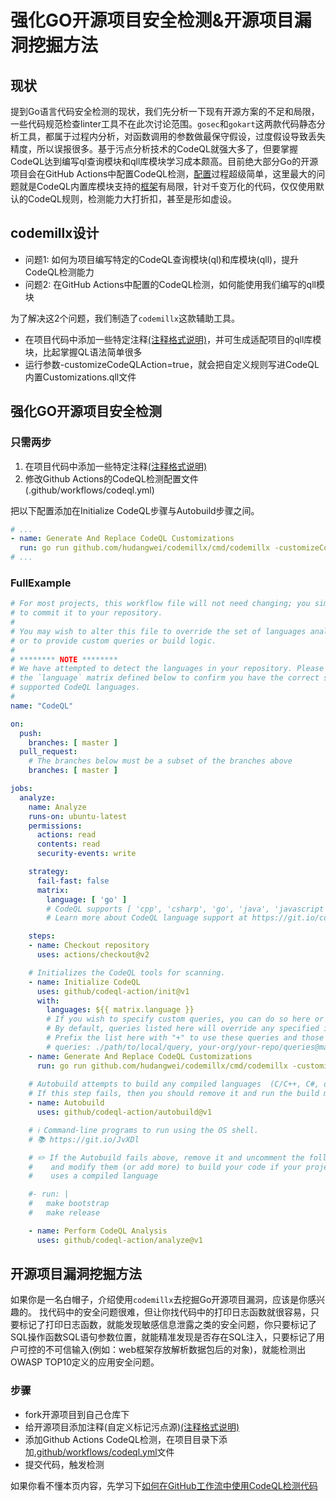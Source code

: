 强化GO开源项目安全检测&开源项目漏洞挖掘方法
===

## 现状

提到Go语言代码安全检测的现状，我们先分析一下现有开源方案的不足和局限，一些代码规范检查linter工具不在此次讨论范围。`gosec`和`gokart`这两款代码静态分析工具，都属于过程内分析，对函数调用的参数做最保守假设，过度假设导致丢失精度，所以误报很多。基于污点分析技术的CodeQL就强大多了，但要掌握CodeQL达到编写ql查询模块和qll库模块学习成本颇高。目前绝大部分Go的开源项目会在GitHub Actions中配置CodeQL检测，[配置](https://docs.microsoft.com/zh-cn/dotnet/architecture/devops-for-aspnet-developers/actions-codeql)过程超级简单，这里最大的问题就是CodeQL内置库模块支持的[框架](https://codeql.github.com/docs/codeql-overview/supported-languages-and-frameworks/)有局限，针对千变万化的代码，仅仅使用默认的CodeQL规则，检测能力大打折扣，甚至是形如虚设。

## codemillx设计

* 问题1: 如何为项目编写特定的CodeQL查询模块(ql)和库模块(qll)，提升CodeQL检测能力
* 问题2: 在GitHub Actions中配置的CodeQL检测，如何能使用我们编写的qll模块

为了解决这2个问题，我们制造了`codemillx`这款辅助工具。

* 在项目代码中添加一些特定注释[(注释格式说明)](/docs/comment-zh_CN.md)，并可生成适配项目的qll库模块，比起掌握QL语法简单很多
* 运行参数-customizeCodeQLAction=true，就会把自定义规则写进CodeQL内置Customizations.qll文件

## 强化GO开源项目安全检测

### 只需两步

1. 在项目代码中添加一些特定注释[(注释格式说明)](/docs/comment-zh_CN.md)
2. 修改Github Actions的CodeQL检测配置文件(.github/workflows/codeql.yml)

把以下配置添加在Initialize CodeQL步骤与Autobuild步骤之间。

```yaml
# ...
- name: Generate And Replace CodeQL Customizations
  run: go run github.com/hudangwei/codemillx/cmd/codemillx -customizeCodeQLAction=true ./...
# ...
```

### FullExample

```yaml
# For most projects, this workflow file will not need changing; you simply need
# to commit it to your repository.
#
# You may wish to alter this file to override the set of languages analyzed,
# or to provide custom queries or build logic.
#
# ******** NOTE ********
# We have attempted to detect the languages in your repository. Please check
# the `language` matrix defined below to confirm you have the correct set of
# supported CodeQL languages.
#
name: "CodeQL"

on:
  push:
    branches: [ master ]
  pull_request:
    # The branches below must be a subset of the branches above
    branches: [ master ]

jobs:
  analyze:
    name: Analyze
    runs-on: ubuntu-latest
    permissions:
      actions: read
      contents: read
      security-events: write

    strategy:
      fail-fast: false
      matrix:
        language: [ 'go' ]
        # CodeQL supports [ 'cpp', 'csharp', 'go', 'java', 'javascript', 'python', 'ruby' ]
        # Learn more about CodeQL language support at https://git.io/codeql-language-support

    steps:
    - name: Checkout repository
      uses: actions/checkout@v2

    # Initializes the CodeQL tools for scanning.
    - name: Initialize CodeQL
      uses: github/codeql-action/init@v1
      with:
        languages: ${{ matrix.language }}
        # If you wish to specify custom queries, you can do so here or in a config file.
        # By default, queries listed here will override any specified in a config file.
        # Prefix the list here with "+" to use these queries and those in the config file.
        # queries: ./path/to/local/query, your-org/your-repo/queries@main
    - name: Generate And Replace CodeQL Customizations
      run: go run github.com/hudangwei/codemillx/cmd/codemillx -customizeCodeQLAction=true ./...
        
    # Autobuild attempts to build any compiled languages  (C/C++, C#, or Java).
    # If this step fails, then you should remove it and run the build manually (see below)
    - name: Autobuild
      uses: github/codeql-action/autobuild@v1

    # ℹ️ Command-line programs to run using the OS shell.
    # 📚 https://git.io/JvXDl

    # ✏️ If the Autobuild fails above, remove it and uncomment the following three lines
    #    and modify them (or add more) to build your code if your project
    #    uses a compiled language

    #- run: |
    #   make bootstrap
    #   make release

    - name: Perform CodeQL Analysis
      uses: github/codeql-action/analyze@v1

```

## 开源项目漏洞挖掘方法

如果你是一名白帽子，介绍使用`codemillx`去挖掘Go开源项目漏洞，应该是你感兴趣的。
找代码中的安全问题很难，但让你找代码中的打印日志函数就很容易，只要标记了打印日志函数，就能发现敏感信息泄露之类的安全问题，你只要标记了SQL操作函数SQL语句参数位置，就能精准发现是否存在SQL注入，只要标记了用户可控的不可信输入(例如：web框架存放解析数据包后的对象)，就能检测出OWASP TOP10定义的应用安全问题。

### 步骤

* fork开源项目到自己仓库下
* 给开源项目添加注释(自定义标记污点源)[(注释格式说明)](/docs/comment-zh_CN.md)
* 添加Github Actions CodeQL检测，在项目目录下添加[.github/workflows/codeql.yml](#fullexample)文件
* 提交代码，触发检测

如果你看不懂本页内容，先学习下[如何在GitHub工作流中使用CodeQL检测代码](https://docs.microsoft.com/zh-cn/dotnet/architecture/devops-for-aspnet-developers/actions-codeql)
